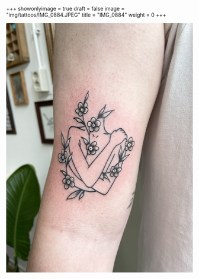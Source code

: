 +++
showonlyimage = true
draft = false
image = "img/tattoos/IMG_0884.JPEG"
title = "IMG_0884"
weight = 0
+++

![image](/img/tattoos/IMG_0884.JPEG)
